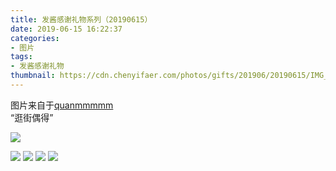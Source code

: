 ```yaml
---
title: 发酱感谢礼物系列（20190615）
date: 2019-06-15 16:22:37
categories:
- 图片
tags:
- 发酱感谢礼物
thumbnail: https://cdn.chenyifaer.com/photos/gifts/201906/20190615/IMG_6221.JPG
---
```


图片来自于<a href="https://weibo.com/p/1005051720171447" target="_blank">quanmmmmm</a><br/>“逛街偶得” ​​​

![](https://cdn.chenyifaer.com/photos/gifts/201906/20190615/IMG_6221.JPG)

<!--more-->

![](https://cdn.chenyifaer.com/photos/gifts/201906/20190615/IMG_6222.JPG)
![](https://cdn.chenyifaer.com/photos/gifts/201906/20190615/IMG_6223.JPG)
![](https://cdn.chenyifaer.com/photos/gifts/201906/20190615/IMG_6224.JPG)
![](https://cdn.chenyifaer.com/photos/gifts/201906/20190615/IMG_6225.JPG)
